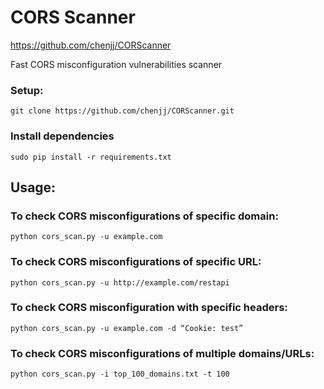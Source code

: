 # CORS Scanner 
https://github.com/chenjj/CORScanner

Fast CORS misconfiguration vulnerabilities scanner

### Setup:
```
git clone https://github.com/chenjj/CORScanner.git
```
### Install dependencies
```
sudo pip install -r requirements.txt
```
## Usage:
### To check CORS misconfigurations of specific domain:
```
python cors_scan.py -u example.com
```
### To check CORS misconfigurations of specific URL:
```
python cors_scan.py -u http://example.com/restapi
```
### To check CORS misconfiguration with specific headers:
```
python cors_scan.py -u example.com -d “Cookie: test”
```
### To check CORS misconfigurations of multiple domains/URLs:
```
python cors_scan.py -i top_100_domains.txt -t 100
```
